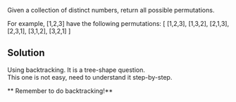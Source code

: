 Given a collection of distinct numbers, return all possible permutations.

For example,
[1,2,3] have the following permutations:
	[
	  [1,2,3],
	  [1,3,2],
	  [2,1,3],
	  [2,3,1],
	  [3,1,2],
	  [3,2,1]
	]

## Solution

Using backtracking. It is a tree-shape question.  
This one is not easy, need to understand it step-by-step.

** Remember to do backtracking!**